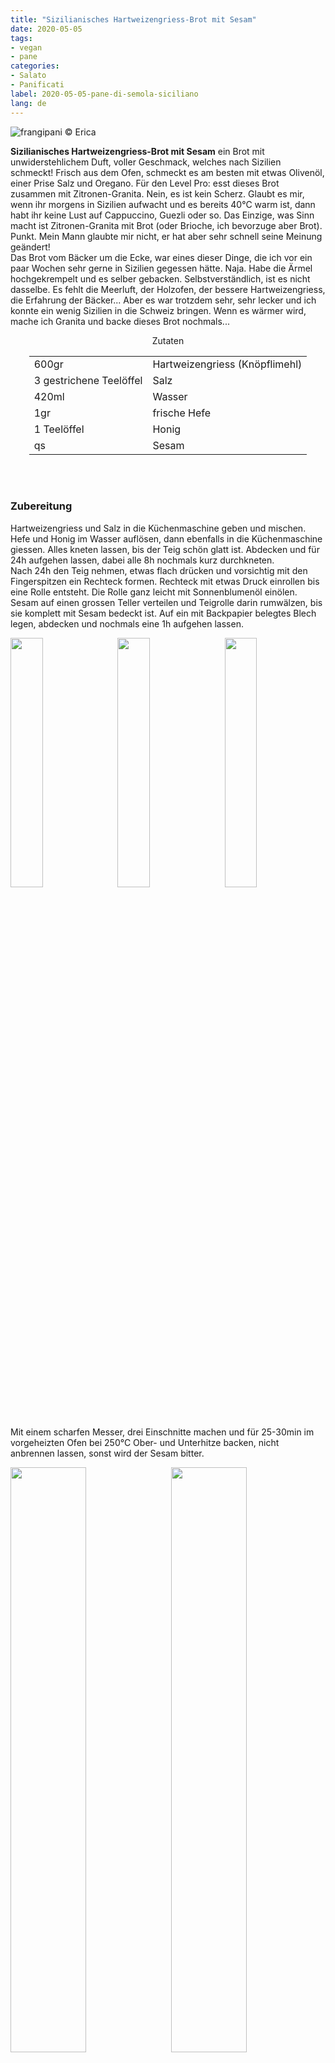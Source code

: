 ```yaml
---
title: "Sizilianisches Hartweizengriess-Brot mit Sesam"
date: 2020-05-05
tags:
- vegan
- pane
categories:
- Salato
- Panificati
label: 2020-05-05-pane-di-semola-siciliano
lang: de
---
```

![](../2020-05-05-pane-di-semola-siciliano/header.jpeg "frangipani © Erica")

**Sizilianisches Hartweizengriess-Brot mit Sesam** ein Brot mit unwiderstehlichem Duft, voller Geschmack, welches nach Sizilien schmeckt! Frisch aus dem Ofen, schmeckt es am besten mit etwas Olivenöl, einer Prise Salz und Oregano. Für den Level Pro: esst dieses Brot zusammen mit Zitronen-Granita. Nein, es ist kein Scherz. Glaubt es mir, wenn ihr morgens in Sizilien aufwacht und es bereits 40°C warm ist, dann habt ihr keine Lust auf Cappuccino, Guezli oder so. Das Einzige, was Sinn macht ist Zitronen-Granita mit Brot (oder Brioche, ich bevorzuge aber Brot). Punkt. Mein Mann glaubte mir nicht, er hat aber sehr schnell seine Meinung geändert!
<br />
Das Brot vom Bäcker um die Ecke, war eines dieser Dinge, die ich vor ein paar Wochen sehr gerne in Sizilien gegessen hätte. Naja. Habe die Ärmel hochgekrempelt und es selber gebacken. Selbstverständlich, ist es nicht dasselbe. Es fehlt die Meerluft, der Holzofen, der bessere Hartweizengriess, die Erfahrung der Bäcker... Aber es war trotzdem sehr, sehr lecker und ich konnte ein wenig Sizilien in die Schweiz bringen. Wenn es wärmer wird, mache ich Granita und backe dieses Brot nochmals...
<br />

<div id="wrapper" style="text-align: center">
  <div id="yourdiv" style="display: inline-block;">
    <div class="ingredients">
      <div class="ingredients-title">Zutaten</div>
      <table>
        <tbody>
          <tr>          
            <td>600gr</td>
            <td>Hartweizengriess (Knöpflimehl)</td>
          </tr>
          <tr>
            <td>3 gestrichene Teelöffel</td>
            <td>Salz</td>
          </tr>
          <tr>
            <td>420ml</td>
            <td>Wasser</td>
          </tr>
          <tr>
            <td>1gr</td>
            <td>frische Hefe</td>
          </tr>
          <tr>
            <td>1 Teelöffel</td>
            <td>Honig</td>
          </tr>
          <tr>
            <td>qs</td>
            <td>Sesam</td>
          </tr>
        </tbody>
      </table>
      <br></br>
    </div>
  </div>
</div>


<h3>
  <font color="grey">
    <i class="fa fa-cogs"></i>
  </font> Zubereitung
</h3>

Hartweizengriess und Salz in die Küchenmaschine geben und mischen. Hefe und Honig im Wasser auflösen, dann ebenfalls in die Küchenmaschine giessen. Alles kneten lassen, bis der Teig schön glatt ist. Abdecken und für 24h aufgehen lassen, dabei alle 8h nochmals kurz durchkneten.
<br />
Nach 24h den Teig nehmen, etwas flach drücken und vorsichtig mit den Fingerspitzen ein Rechteck formen. Rechteck mit etwas Druck einrollen bis eine Rolle entsteht. Die Rolle ganz leicht mit Sonnenblumenöl einölen. Sesam auf einen grossen Teller verteilen und Teigrolle darin rumwälzen, bis sie komplett mit Sesam bedeckt ist. Auf ein mit Backpapier belegtes Blech legen, abdecken und nochmals eine 1h aufgehen lassen.
<p>
  <div style="width: 100%; margin-bottom: 0">
    <img style="float: left; width: 32%; margin-right: 1%;" src="../2020-05-05-pane-di-semola-siciliano/arrotolare1.jpeg" alt="" title="frangipani © Erica" />
    <img style="float: left; width: 32%; margin-right: 1%; margin-left: 1%;" src="../2020-05-05-pane-di-semola-siciliano/arrotolare2.jpeg" alt="" title="frangipani © Erica" />
    <img style="float: left; width: 32%; margin-left: 1%;" src="../2020-05-05-pane-di-semola-siciliano/teglia.jpeg" alt="" title="frangipani © Erica" />
    <div style="clear: both"></div>
  </div>
</p>

Mit einem scharfen Messer, drei Einschnitte machen und für 25-30min im vorgeheizten Ofen bei 250°C Ober- und Unterhitze backen, nicht anbrennen lassen, sonst wird der Sesam bitter.
<p>
  <div style="width: 100%; margin-bottom: 0">
    <img style="float: left; width: 49%; margin-right: 1%" src="../2020-05-05-pane-di-semola-siciliano/risultato1.jpeg" alt="" title="frangipani © Erica" />
    <img style="float: left; width: 49%; margin-left: 1%" src="../2020-05-05-pane-di-semola-siciliano/risultato2.jpeg" alt="" title="frangipani © Erica" />
    <div style="clear: both"></div>
  </div>
</p>

![](../2020-05-05-pane-di-semola-siciliano/risultato3.jpeg "frangipani © Erica")

<p>
  <div style="width: 100%; margin-bottom: 0">
    <img style="float: left; width: 49%; margin-right: 1%" src="../2020-05-05-pane-di-semola-siciliano/risultato4.jpeg" alt="" title="frangipani © Erica" />
    <img style="float: left; width: 49%; margin-left: 1%" src="../2020-05-05-pane-di-semola-siciliano/risultato5.jpeg" alt="" title="frangipani © Erica" />
    <div style="clear: both"></div>
  </div>
</p>

![](../2020-05-05-pane-di-semola-siciliano/risultato6.jpeg "frangipani © Erica")

<p>
  <div style="width: 100%; margin-bottom: 0">
    <img style="float: left; width: 49%; margin-right: 1%" src="../2020-05-05-pane-di-semola-siciliano/risultato7.jpeg" alt="" title="frangipani © Erica" />
    <img style="float: left; width: 49%; margin-left: 1%" src="../2020-05-05-pane-di-semola-siciliano/risultato8.jpeg" alt="" title="frangipani © Erica" />
    <div style="clear: both"></div>
  </div>
</p>

<h4>Buon appetito
  <font color="red">
    <i class="fa fa-smile-o"></i>
  </font>
</h4>